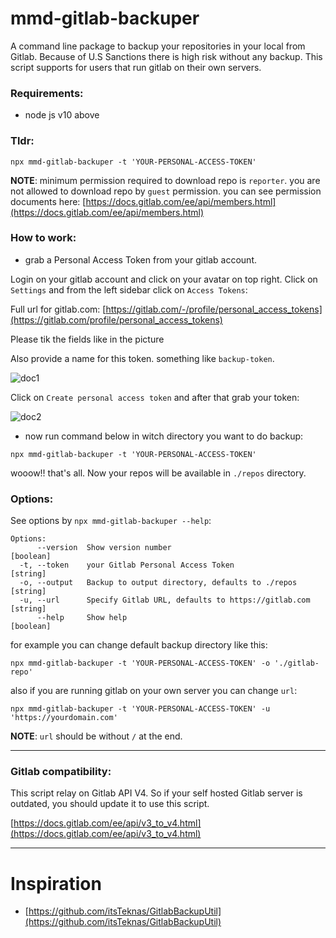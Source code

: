 # mmd-gitlab-backuper

A command line package to backup your repositories in your local from Gitlab. Because of U.S Sanctions there is high risk without any backup. This script supports for users that run gitlab on their own servers.

### Requirements:

- node js v10 above

### Tldr:

`npx mmd-gitlab-backuper -t 'YOUR-PERSONAL-ACCESS-TOKEN'`

**NOTE**: minimum permission required to download repo is `reporter`. you are not allowed to download repo by `guest` permission. you can see permission documents here: [https://docs.gitlab.com/ee/api/members.html](https://docs.gitlab.com/ee/api/members.html)

### How to work:

- grab a Personal Access Token from your gitlab account.

Login on your gitlab account and click on your avatar on top right. Click on `Settings` and from the left sidebar click on `Access Tokens`:

Full url for gitlab.com: [https://gitlab.com/-/profile/personal_access_tokens](https://gitlab.com/profile/personal_access_tokens)

Please tik the fields like in the picture

Also provide a name for this token. something like `backup-token`.

![doc1](images/doc1.jpg)

Click on `Create personal access token` and after that grab your token:

![doc2](images/doc2.jpg)

- now run command below in witch directory you want to do backup:

`npx mmd-gitlab-backuper -t 'YOUR-PERSONAL-ACCESS-TOKEN'`

wooow!! that's all. Now your repos will be available in `./repos` directory.

### Options:

See options by `npx mmd-gitlab-backuper --help`:

```
Options:
      --version  Show version number                                   [boolean]
  -t, --token    your Gitlab Personal Access Token                      [string]
  -o, --output   Backup to output directory, defaults to ./repos        [string]
  -u, --url      Specify Gitlab URL, defaults to https://gitlab.com     [string]
      --help     Show help                                             [boolean]
```

for example you can change default backup directory like this:

`npx mmd-gitlab-backuper -t 'YOUR-PERSONAL-ACCESS-TOKEN' -o './gitlab-repo'`

also if you are running gitlab on your own server you can change `url`:

`npx mmd-gitlab-backuper -t 'YOUR-PERSONAL-ACCESS-TOKEN' -u 'https://yourdomain.com'`

**NOTE**: `url` should be without `/` at the end.

---

### Gitlab compatibility:

This script relay on Gitlab API V4. So if your self hosted Gitlab server is outdated, you should update it to use this script.

[https://docs.gitlab.com/ee/api/v3_to_v4.html](https://docs.gitlab.com/ee/api/v3_to_v4.html)

---

# Inspiration

- [https://github.com/itsTeknas/GitlabBackupUtil](https://github.com/itsTeknas/GitlabBackupUtil)

